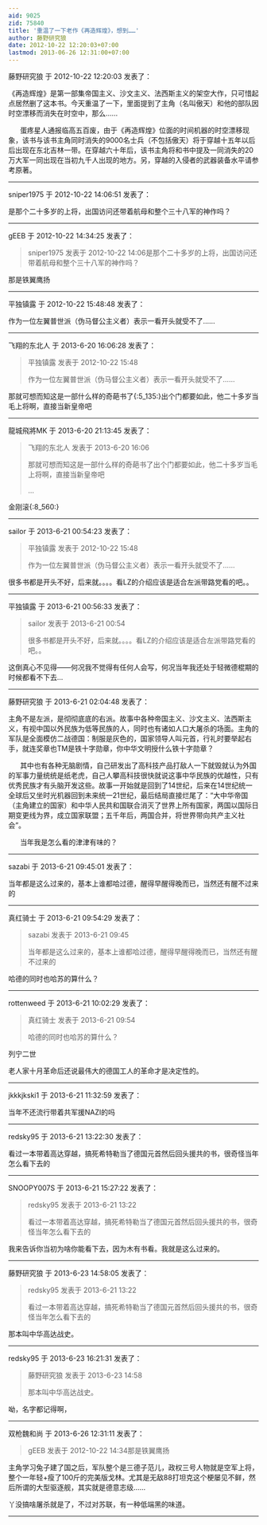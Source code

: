 ```yaml
---
aid: 9025
zid: 75840
title: '重温了一下老作《再造辉煌》，想到……'
author: 藤野研究狼
date: 2012-10-22 12:20:03+07:00
lastmod: 2013-06-26 12:31:00+07:00
---
```


藤野研究狼 于 2012-10-22 12:20:03 发表了：

《再造辉煌》是第一部集帝国主义、沙文主义、法西斯主义的架空大作，只可惜起点居然删了这本书。今天重温了一下，里面提到了主角（名叫傲天）和他的部队因时空漂移而消失在时空中，那么……

      蛋疼星人通报临高五百废，由于《再造辉煌》位面的时间机器的时空漂移现象，该书与该书主角同时消失的9000名士兵（不包括傲天）将于穿越十五年以后后出现在东北吉林一带。在穿越六十年后，该书主角将和书中提及一同消失的20万大军一同出现在当初九千人出现的地方。另，穿越的入侵者的武器装备水平请参考原著。

---------

sniper1975 于 2012-10-22 14:06:51 发表了：

是那个二十多岁的上将，出国访问还带着航母和整个三十八军的神作吗？

---------

gEEB 于 2012-10-22 14:34:25 发表了：

> sniper1975 发表于 2012-10-22 14:06是那个二十多岁的上将，出国访问还带着航母和整个三十八军的神作吗？



那是铁翼鹰扬

---------

平独镇露 于 2012-10-22 15:48:48 发表了：

作为一位左翼普世派（伪马督公主义者）表示一看开头就受不了……

---------

飞翔的东北人 于 2013-6-20 16:06:28 发表了：

> 平独镇露 发表于 2012-10-22 15:48
> 
> 作为一位左翼普世派（伪马督公主义者）表示一看开头就受不了……



那就可想而知这是一部什么样的奇葩书了{:5\_135:}出个门都要如此，他二十多岁当毛上将啊，直接当新皇帝吧

---------

龍城飛將MK 于 2013-6-20 21:13:45 发表了：

> 飞翔的东北人 发表于 2013-6-20 16:06
> 
> 那就可想而知这是一部什么样的奇葩书了出个门都要如此，他二十多岁当毛上将啊，直接当新皇帝吧
> 
> ...



金刚滚{:8\_560:}

---------

sailor 于 2013-6-21 00:54:23 发表了：

> 平独镇露 发表于 2012-10-22 15:48
> 
> 作为一位左翼普世派（伪马督公主义者）表示一看开头就受不了……



很多书都是开头不好，后来就。。。。看LZ的介绍应该是适合左派带路党看的吧。。

---------

平独镇露 于 2013-6-21 00:56:33 发表了：

> sailor 发表于 2013-6-21 00:54
> 
> 很多书都是开头不好，后来就。。。。看LZ的介绍应该是适合左派带路党看的吧。。



这倒真心不见得——何况我不觉得有任何人会写，何况当年我还处于轻微德棍期的时候都看不下去...

---------

藤野研究狼 于 2013-6-21 02:04:48 发表了：

主角不是左派，是彻彻底底的右派。故事中各种帝国主义、沙文主义、法西斯主义，有视中国以外民族为低等民族的人，同时也有诸如人口大屠杀的场面。主角的军队是全面模仿二战德国：制服是灰色的，国家领导人叫元首，行礼时要举起右手，就连奖章也TM是铁十字勋章，你中华文明授什么铁十字勋章？

      其中也有各种无脑剧情，自己研发出了高科技产品打敌人一下就毁就认为外国的军事力量统统是纸老虎，自己人攀高科技很快就说这事中华民族的优越性，只有优秀民族才有头脑开发这些。故事一开始就是回到了14世纪，后来在14世纪统一全球后又坐时光机器回到未来统一21世纪，最后结局直接烂尾了：“大中华帝国（主角建立的国家）和中华人民共和国联合消灭了世界上所有国家，两国以国际日期变更线为界，成立国家联盟；五千年后，两国合并，将世界带向共产主义社会”。

      当年我是怎么看的津津有味的？

---------

sazabi 于 2013-6-21 09:45:01 发表了：

当年都是这么过来的，基本上谁都哈过德，醒得早醒得晚而已，当然还有醒不过来的

---------

真红骑士 于 2013-6-21 09:54:29 发表了：

> sazabi 发表于 2013-6-21 09:45
> 
> 当年都是这么过来的，基本上谁都哈过德，醒得早醒得晚而已，当然还有醒不过来的



哈德的同时也哈苏的算什么？

---------

rottenweed 于 2013-6-21 10:02:29 发表了：

> 真红骑士 发表于 2013-6-21 09:54
> 
> 哈德的同时也哈苏的算什么？



列宁二世

老人家十月革命后还说最伟大的德国工人的革命才是决定性的。

---------

jkkkjkski1 于 2013-6-21 11:32:59 发表了：

当年不还流行带着共军援NAZI的吗

---------

redsky95 于 2013-6-21 13:22:30 发表了：

看过一本带着高达穿越，搞死希特勒当了德国元首然后回头援共的书，很奇怪当年怎么看下去的

---------

SNOOPY007S 于 2013-6-21 15:27:22 发表了：

> redsky95 发表于 2013-6-21 13:22
> 
> 看过一本带着高达穿越，搞死希特勒当了德国元首然后回头援共的书，很奇怪当年怎么看下去的



我来告诉你当初为啥你能看下去，因为木有书看。我就是这么过来的。

---------

藤野研究狼 于 2013-6-23 14:58:05 发表了：

> redsky95 发表于 2013-6-21 13:22
> 
> 看过一本带着高达穿越，搞死希特勒当了德国元首然后回头援共的书，很奇怪当年怎么看下去的



那本叫中华高达战史。

---------

redsky95 于 2013-6-23 16:21:31 发表了：

> 藤野研究狼 发表于 2013-6-23 14:58
> 
> 那本叫中华高达战史。



呦，名字都记得啊，

---------

双枪魏和尚 于 2013-6-26 12:31:11 发表了：

> gEEB 发表于 2012-10-22 14:34那是铁翼鹰扬



主角学习兔子建了国之后，军队整个是三德子范儿，政权三号人物就是空军上将，整个一年轻+瘦了100斤的完美版戈林。尤其是无敌88打坦克这个梗屡见不鲜，然后所谓的大型驱逐舰，其实就是德意志级……

丫没搞啥屠杀就是了，不过对苏联，有一种低端黑的味道。

---------

